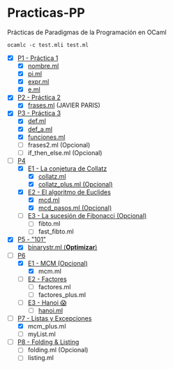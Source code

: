 # Practicas-PP

Prácticas de Paradigmas de la Programación en OCaml

```shell
ocamlc -c test.mli test.ml
```

- [x] [P1 - Práctica 1](/P1/)
  - [x] [nombre.ml](/P1/nombre.ml)
  - [x] [pi.ml](/P1/pi.ml)
  - [x] [expr.ml](/P1/expr.ml)
  - [x] [e.ml](/P1/e.ml)
- [x] [P2 - Práctica 2](/P2/)
  - [x] [frases.ml](/P2/frases.ml) (JAVIER PARIS)
- [x] [P3 - Práctica 3](/P3/)
  - [x] [def.ml](/P3/def.ml)
  - [x] [def_a.ml](/P3/def_a.ml)
  - [x] [funciones.ml](/P3/funciones.ml)
  - [ ] frases2.ml (Opcional)
  - [ ] if_then_else.ml (Opcional)
- [ ] [P4](/P4/)
  - [x] [E1 - La conjetura de Collatz](/P4/E1/)
    - [x] [collatz.ml](/P4/E1/collatz.ml)
    - [x] [collatz_plus.ml (Opcional)](/P4/E1/collatz_plus.ml)
  - [x] [E2 - El algoritmo de Euclides](/P4/E2/)
    - [x] [mcd.ml](/P4/E2/mcd.ml)
    - [x] [mcd_pasos.ml (Opcional)](/P4/E2/mcd_pasos.ml)
  - [ ] [E3 - La sucesión de Fibonacci (Opcional)](/P4/E3/)
    - [ ] fibto.ml
    - [ ] fast_fibto.ml
- [x] [P5 - "101"](/P5/)
  - [x] [binarystr.ml (**Optimizar**)](/P5/binarystr.ml)
- [ ] [P6](/P6/)
  - [x] [E1 - MCM (Opcional)](/P6/E1/)
    - [x] mcm.ml
  - [ ] [E2 - Factores](/P6/E2/)
    - [ ] factores.ml
    - [ ] factores_plus.ml
  - [ ] [E3 - Hanoi 😱](/P6/E3/)
    - [ ] [hanoi.ml](/P6/E3/hanoi.ml)
- [ ] [P7 - Listas y Excepciones](/P7/)
  - [x] mcm_plus.ml
  - [ ] myList.ml
- [ ] [P8 - Folding & Listing](/P8/)
  - [ ] folding.ml (Opcional)
  - [ ] listing.ml